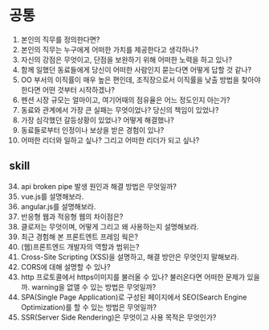 # 공통

1. 본인의 직무를 정의한다면?
2. 본인의 직무는 누구에게 어떠한 가치를 제공한다고 생각하나?
3. 자신의 강점은 무엇이고, 단점을 보완하기 위해 어떠한 노력을 하고 있나?
4. 함께 일했던 동료들에게 당신이 어떠한 사람인지 묻는다면 어떻게 답할 것 같나?
5. OO 부서의 이직률이 매우 높은 편인데, 조직장으로서 이직률을 낮출 방법을 찾아야 한다면 어떤 것부터 시작하겠나?
6. 펜션 시장 규모는 얼마이고, 여기어때의 점유율은 어느 정도인지 아는가?
7. 동료와 관계에서 가장 큰 실패는 무엇이었나? 당신의 책임이 있었나?
8. 가장 심각했던 갈등상황이 있었나? 어떻게 해결했나?
9. 동료들로부터 인정이나 보상을 받은 경험이 있나?
10. 어떠한 리더와 일하고 싶나? 그리고 어떠한 리더가 되고 싶나?

## skill
34. api broken pipe 발생 원인과 해결 방법은 무엇일까?
35. vue.js를 설명해보라.
36. angular.js를 설명해보라.
37. 반응형 웹과 적응형 웹의 차이점은?
38. 클로저는 무엇이며, 어떻게 그리고 왜 사용하는지 설명해보라.
39. 최근 경험해 본 프론트엔트 프레임 웍은?
40. (웹)프론트엔드 개발자의 역할과 범위는?
41. Cross-Site Scripting (XSS)을 설명하고, 해결 방안은 무엇인지 말해보라.
42. CORS에 대해 설명할 수 있나?
43. http 프로토콜에서 https이미지를 불러올 수 있나? 불러온다면 어떠한 문제가 있을까. warning을 없앨 수 있는 방법은 무엇일까?
44. SPA(Single Page Application)로 구성된 페이지에서 SEO(Search Engine Optimization)를 할 수 있는 방법은 무엇일까?
45. SSR(Server Side Rendering)은 무엇이고 사용 목적은 무엇인가?